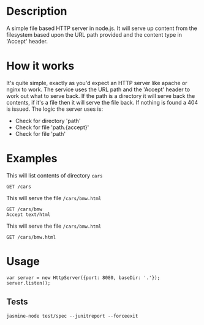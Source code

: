 # Description
A simple file based HTTP server in node.js. It will serve up content from the filesystem based upon the URL path provided
and the content type in 'Accept' header.

# How it works
It's quite simple, exactly as you'd expect an HTTP server like apache or nginx to work. The service uses the URL path
and the 'Accept' header to work out what to serve back. If the path is a directory it will serve back the contents,
if it's a file then it will serve the file back. If nothing is found a 404 is issued. The logic the server uses is:

* Check for directory 'path'
* Check for file 'path.{accept}'
* Check for file 'path'

# Examples

This will list contents of directory `cars`

    GET /cars

This will serve the file `/cars/bmw.html`

    GET /cars/bmw
    Accept text/html

This will serve the file `/cars/bmw.html`

    GET /cars/bmw.html

# Usage

    var server = new HttpServer({port: 8080, baseDir: '.'});
    server.listen();

## Tests

    jasmine-node test/spec --junitreport --forceexit
